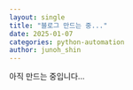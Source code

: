 ```yaml
---
layout: single
title: "블로그 만드는 중..."
date: 2025-01-07
categories: python-automation
author: junoh_shin
---
```


아직 만드는 중입니다...
